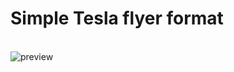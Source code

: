 <h1>Simple Tesla flyer format</h1>
</br>

<img src="https://github.com/Foebry/Syntra/tree/main/frontend/designs/Sporza/%2Bassets/task.png" alt="preview"/>
